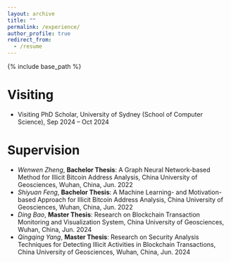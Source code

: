 ```yaml
---
layout: archive
title: ""
permalink: /experience/
author_profile: true
redirect_from:
  - /resume
---
```


{% include base_path %}


# Visiting

* Visiting PhD Scholar, University of Sydney (School of Computer Science), Sep 2024 – Oct 2024




# Supervision

* *Wenwen Zheng*, **Bachelor Thesis**: A Graph Neural Network-based Method for Illicit Bitcoin Address Analysis, China University of Geosciences, Wuhan, China, Jun. 2022
* *Shiyuan Feng*, **Bachelor Thesis**: A Machine Learning- and Motivation-based Approach for Illicit Bitcoin Address Analysis, China University of Geosciences, Wuhan, China, Jun. 2022
* *Ding Bao*, **Master Thesis**: Research on Blockchain Transaction Monitoring and Visualization System, China University of Geosciences, Wuhan, China, Jun. 2024
* *Qingqing Yang*, **Master Thesis**: Research on Security Analysis Techniques for Detecting Illicit Activities in Blockchain Transactions, China University of Geosciences, Wuhan, China, Jun. 2024
 


<!-- # Intership -->


  
